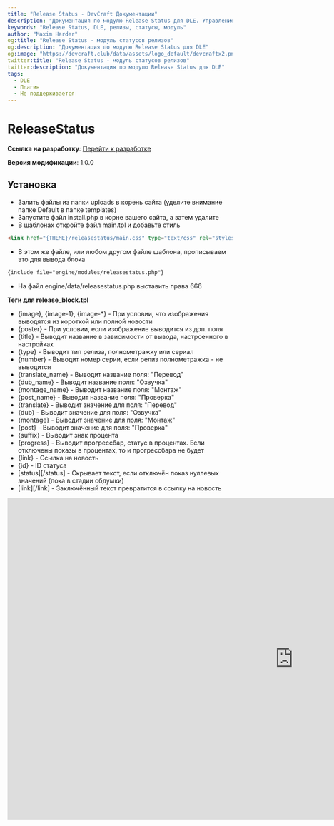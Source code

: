```yaml
---
title: "Release Status - DevCraft Документации"
description: "Документация по модулю Release Status для DLE. Управление статусами релизов."
keywords: "Release Status, DLE, релизы, статусы, модуль"
author: "Maxim Harder"
og:title: "Release Status - модуль статусов релизов"
og:description: "Документация по модулю Release Status для DLE"
og:image: "https://devcraft.club/data/assets/logo_default/devcraftx2.png"
twitter:title: "Release Status - модуль статусов релизов"
twitter:description: "Документация по модулю Release Status для DLE"
tags:
  - DLE
  - Плагин
  - Не поддерживается
---
```


# ReleaseStatus

**Ссылка на разработку**: [ Перейти к разработке](https://devcraft.club/downloads/releasestatus.6/)

**Версия модификации**: <i class="fa-duotone fa-code-branch"></i> 1.0.0

## **Установка**

- Залить файлы из папки uploads в корень сайта (уделите внимание папке Default в папке templates)
- Запустите файл install.php в корне вашего сайта, а затем удалите
- В шаблонах откройте файл main.tpl и добавьте стиль

```html
<link href="{THEME}/releasestatus/main.css" type="text/css" rel="stylesheet" />
```

- В этом же файле, или любом другом файле шаблона, прописываем это для вывода блока

```html
{include file="engine/modules/releasestatus.php"}
```

- На файл engine/data/releasestatus.php выставить права 666

**Теги для release_block.tpl**

- {image}, {image-1}, {image-\*} - При условии, что изображения выводятся из короткой или полной новости
- {poster} - При условии, если изображение выводится из доп. поля
- {title} - Выводит название в зависимости от вывода, настроенного в настройках
- {type} - Выводит тип релиза, полнометражку или сериал
- {number} - Выводит номер серии, если релиз полнометражка - не выводится
- {translate_name} - Выводит название поля: "Перевод"
- {dub_name} - Выводит название поля: "Озвучка"
- {montage_name} - Выводит название поля: "Монтаж"
- {post_name} - Выводит название поля: "Проверка"
- {translate} - Выводит значение для поля: "Перевод"
- {dub} - Выводит значение для поля: "Озвучка"
- {montage} - Выводит значение для поля: "Монтаж"
- {post} - Выводит значение для поля: "Проверка"
- {suffix} - Выводит знак процента
- {progress} - Выводит прогрессбар, статус в процентах. Если отключены показы в процентах, то и прогрессбара не будет
- {link} - Ссылка на новость
- {id} - ID статуса
- [status][/status] - Скрывает текст, если отключён показ нуллевых значений (пока в стадии обдумки)
- [link][/link] - Заключённый текст превратится в ссылку на новость

<div class="video-wrapper">
  <iframe width="1280" height="720" src="https://www.youtube.com/embed/fV5FwefJqhY" frameborder="0" allowfullscreen></iframe>
</div>
